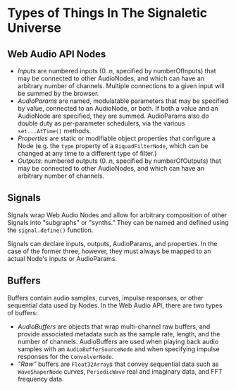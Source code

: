 # Types of Things In The Signaletic Universe

## Web Audio API Nodes
* _Inputs_ are numbered inputs (0..n, specified by numberOfInputs) that may be connected to other AudioNodes, and which can have an arbitrary number of channels. Multiple connections to a given input will be summed by the browser.
* _AudioParams_ are named, modulatable parameters that may be specified by value, connected to an AudioNode, or both. If both a value and an AudioNode are specified, they are summed. AudioParams also do double duty as per-parameter schedulers, via the various <code>set...AtTime()</code> methods.
* _Properties_ are static or modifiable object properties that configure a Node (e.g. the <code>type</code> property of a <code>BiquadFilterNode</code>, which can be changed at any time to a different type of filter.)
* _Outputs_: numbered outputs (0..n, specified by numberOfOutputs) that may be connected to other AudioNodes, and which can have an arbitrary number of channels.

## Signals
Signals wrap Web Audio Nodes and allow for arbitrary composition of other Signals into "subgraphs" or "synths." They can be named and defined using the <code>signal.define()</code> function.

Signals can declare inputs, outputs, AudioParams, and properties. In the case of the former three, however, they must always be mapped to an actual Node's inputs or AudioParams.

## Buffers
Buffers contain audio samples, curves, impulse responses, or other sequential data used by Nodes. In the Web Audio API, there are two types of buffers:

* _AudioBuffers_ are objects that wrap multi-channel raw buffers, and provide associated metadata such as the sample rate, length, and the number of channels. AudioBuffers are used when playing back audio samples with an <code>AudioBufferSourceNode</code> and when specifying impulse responses for the <code>ConvolverNode</code>.
* _"Raw"_ buffers are <code>Float32Array</code>s that convey sequential data such as <code>WaveShaperNode</code> curves, <code>PeriodicWave</code> real and imaginary data, and FFT frequency data.

